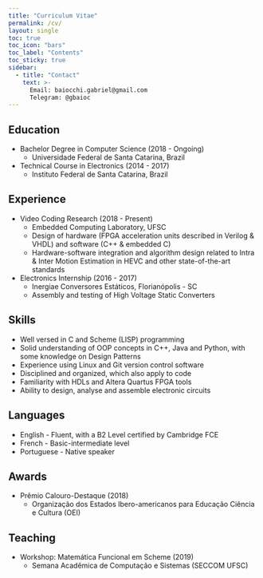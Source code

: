 ```yaml
---
title: "Curriculum Vitae"
permalink: /cv/
layout: single
toc: true
toc_icon: "bars"
toc_label: "Contents"
toc_sticky: true
sidebar:
  - title: "Contact"
    text: >-
      Email: baiocchi.gabriel@gmail.com
      Telegram: @gbaioc
---
```


Education
------
* Bachelor Degree in Computer Science (2018 - Ongoing)
  * Universidade Federal de Santa Catarina, Brazil
* Technical Course in Electronics (2014 - 2017)
  * Instituto Federal de Santa Catarina, Brazil

Experience
------
* Video Coding Research (2018 - Present)
  * Embedded Computing Laboratory, UFSC
  * Design of hardware (FPGA acceleration units described in Verilog & VHDL) and software (C++ & embedded C)
  * Hardware-software integration and algorithm design related to Intra & Inter Motion Estimation in HEVC and other state-of-the-art standards
* Electronics Internship (2016 - 2017)
  * Inergiae Conversores Estáticos, Florianópolis - SC
  * Assembly and testing of High Voltage Static Converters

Skills
------
* Well versed in C and Scheme (LISP) programming
* Solid understanding of OOP concepts in C++, Java and Python, with some knowledge on Design Patterns
* Experience using Linux and Git version control software
* Disciplined and organized, which also apply to code
* Familiarity with HDLs and Altera Quartus FPGA tools
* Ability to design, analyse and assemble electronic circuits

Languages
------
* English - Fluent, with a B2 Level certified by Cambridge FCE
* French - Basic-intermediate level
* Portuguese - Native speaker

Awards
------
* Prêmio Calouro-Destaque (2018)
  * Organização dos Estados Ibero-americanos para Educação Ciência e Cultura (OEI)

Teaching
------
* Workshop: Matemática Funcional em Scheme (2019)
  * Semana Acadêmica de Computação e Sistemas (SECCOM UFSC)

